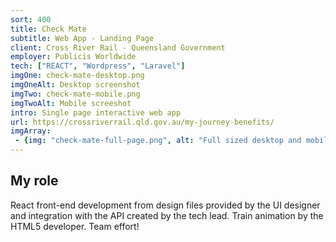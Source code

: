 ```yaml
---
sort: 400
title: Check Mate
subtitle: Web App - Landing Page
client: Cross River Rail - Queensland Government
employer: Publicis Worldwide
tech: ["REACT", "Wordpress", "Laravel"]
imgOne: check-mate-desktop.png
imgOneAlt: Desktop screenshot
imgTwo: check-mate-mobile.png
imgTwoAlt: Mobile screeshot
intro: Single page interactive web app
url: https://crossriverrail.qld.gov.au/my-journey-benefits/
imgArray:
 - {img: "check-mate-full-page.png", alt: "Full sized desktop and mobile screenshot of the Check Mate Landing page."}
---
```


## My role
React front-end development from design files provided by the UI designer and integration with the API created by the tech lead.
Train animation by the HTML5 developer. Team effort!
